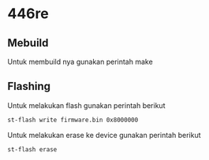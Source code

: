 # 446re

## Mebuild 
Untuk membuild nya gunakan perintah make

## Flashing
Untuk melakukan flash gunakan perintah berikut
```sh
st-flash write firmware.bin 0x8000000
```
Untuk melakukan erase ke device gunakan perintah berikut
```sh
st-flash erase
```
